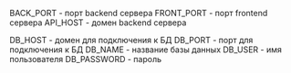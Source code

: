 BACK_PORT - порт backend сервера
FRONT_PORT - порт frontend сервера
API_HOST - домен backend сервера

DB_HOST - домен для подключения к БД
DB_PORT - порт для подключения к БД
DB_NAME - название базы данных
DB_USER - имя пользователя
DB_PASSWORD - пароль
